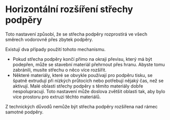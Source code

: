 Horizontální rozšíření střechy podpěry
====
Toto nastavení způsobí, že se střecha podpěry rozprostírá ve všech směrech vodorovně přes zbytek podpěry.

Existují dva případy použití tohoto mechanismu.
* Pokud střecha podpěry končí přímo na okraji převisu, který má být podepřen, může se stavební materiál přehrnout přes hranu. Abyste tomu zabránili, musíte střechu o něco více rozšířit.
* Některé materiály, které se obvykle používají pro podpěru tisku, se špatně extrudují při nízkých průtocích nebo potřebují nějaký čas, než se aktivují. Malé oblasti střechy podpěry s těmito materiály dobře nespolupracují. Toto nastavení může doslova zvětšit oblasti tak, aby bylo více prostoru pro extruzi těchto materiálů.

Z technických důvodů nemůže být střecha podpěry rozšířena nad rámec samotné podpěry.